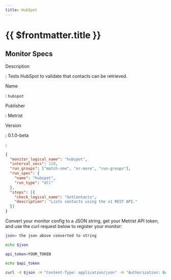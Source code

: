 ```yaml
---
title: HubSpot
---
```


# {{ $frontmatter.title }}

## Monitor Specs

Description

: Tests HubSpot to validate that contacts can be retrieved.

Name

: `hubspot`

Publisher

: Metrist

Version

: 0.1.0-beta

: &nbsp;


<!--@include: /parts/_1.md-->


<!--@include: /parts/_2.md-->


<!--@include: /parts/_3.md-->





<!--@include: /parts/_4.md-->


```json
{
  "monitor_logical_name": "hubspot",
  "interval_secs": 120,
  "run_groups": ["match-one", "or-more", "run-groups"],
  "run_spec": {
    "name": "hubspot",
    "run_type": "dll"
  },
  "steps": [{
    "check_logical_name": "GetContacts",
    "description": "Lists contacts using the v1 REST API."
  }]
}
```




Convert your monitor config to a JSON string, get your Metrist API token, and use the curl request below to register your monitor:

```sh
json= the json above converted to string

echo $json

api_token=YOUR_TOKEN

echo $api_token

curl -d $json -H "Content-Type: application/json" -H "Authorization: Bearer $api_token" 'https://app.metrist.io/api/v0/monitor-config'

```

<!--@include: /parts/tips_api.md-->


<!--@include: /parts/_5.md-->


<!--@include: /parts/result.md-->